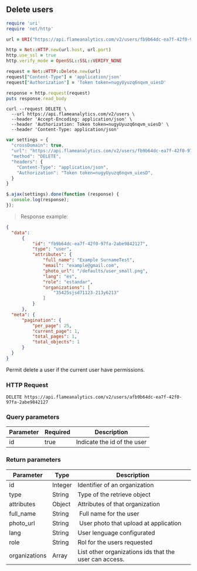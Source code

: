 ## Delete users

```ruby
require 'uri'
require 'net/http'

url = URI("https://api.flameanalytics.com/v2/users/fb9b64dc-ea7f-42f0-97fa-2abe9842127")

http = Net::HTTP.new(url.host, url.port)
http.use_ssl = true
http.verify_mode = OpenSSL::SSL::VERIFY_NONE

request = Net::HTTP::Delete.new(url)
request["Content-Type"] = 'application/json'
request["Authorization"] = 'Token token=nugyUyuzq6nqvm_uiesD'

response = http.request(request)
puts response.read_body
```

```shell
curl --request DELETE \
  --url https://api.flameanalytics.com/v2/users \
  --header 'Accept-Encoding: application/json' \
  --header 'Authorization: Token token=nugyUyuzq6nqvm_uiesD' \
  --header 'Content-Type: application/json'
```

```javascript
var settings = {
  "crossDomain": true,
  "url": "https://api.flameanalytics.com/v2/users/fb9b64dc-ea7f-42f0-97fa-2abe9842127",
  "method": "DELETE",
  "headers": {
    "Content-Type": "application/json",
    "Authorization": "Token token=nugyUyuzq6nqvm_uiesD",
  }
}

$.ajax(settings).done(function (response) {
  console.log(response);
});
```

> Response example:

```json
{
  "data":
      {
          "id": "fb9b64dc-ea7f-42f0-97fa-2abe9842127",
          "type": "user",
          "attributes": {
              "full_name": "Example SurnameTest",
              "email": "example@gmail.com",
              "photo_url": "/defaults/user_small.png",
              "lang": "es",
              "role": "estandar",
              "organizations": [
                  "35425sjsd71123-213y6213"
              ]
          }
      },
  "meta": {
      "pagination": {
          "per_page": 25,
          "current_page": 1,
          "total_pages": 1,
          "total_objects": 1
      }
  }
}
```

Permit delete a user if the current user have permissions.

### HTTP Request

`DELETE https://api.flameanalytics.com/v2/users/afb9b64dc-ea7f-42f0-97fa-2abe9842127`

### Query parameters

Parameter | Required | Description
--------- | ------- | -----------
id | true | Indicate the id of the user


### Return parameters

Parameter | Type | Description
--------- | ------- | -----------
id | Integer | Identifier of an organization
type | String | Type of the retrieve object
attributes | Object | Attributes of that organization
full_name | String | Full name for the user
photo_url | String | User photo that upload at application
lang | String | User lenguage configurated
role | String | Rol for the users requested
organizations | Array | List other organizations ids that the user can access.
